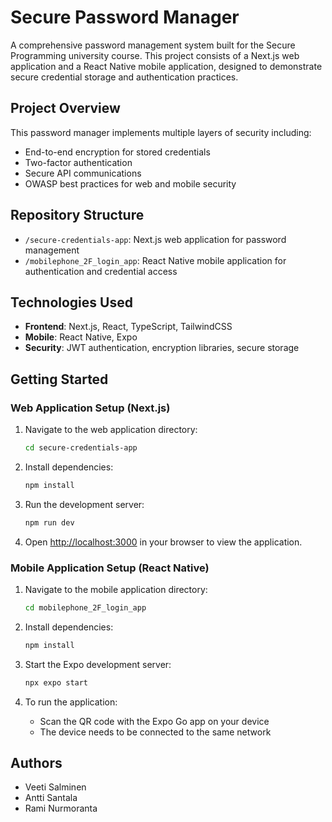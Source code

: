 # Secure Password Manager

A comprehensive password management system built for the Secure Programming university course. This project consists of a Next.js web application and a React Native mobile application, designed to demonstrate secure credential storage and authentication practices.

## Project Overview

This password manager implements multiple layers of security including:
- End-to-end encryption for stored credentials
- Two-factor authentication
- Secure API communications
- OWASP best practices for web and mobile security

## Repository Structure

- `/secure-credentials-app`: Next.js web application for password management
- `/mobilephone_2F_login_app`: React Native mobile application for authentication and credential access

## Technologies Used

- **Frontend**: Next.js, React, TypeScript, TailwindCSS
- **Mobile**: React Native, Expo
- **Security**: JWT authentication, encryption libraries, secure storage

## Getting Started

### Web Application Setup (Next.js)

1. Navigate to the web application directory:
   ```bash
   cd secure-credentials-app
   ```

2. Install dependencies:
   ```bash
   npm install
   ```

3. Run the development server:
   ```bash
   npm run dev
   ```

4. Open [http://localhost:3000](http://localhost:3000) in your browser to view the application.

### Mobile Application Setup (React Native)

1. Navigate to the mobile application directory:
   ```bash
   cd mobilephone_2F_login_app
   ```

2. Install dependencies:
   ```bash
   npm install
   ```

3. Start the Expo development server:
   ```bash
   npx expo start
   ```

4. To run the application:
   - Scan the QR code with the Expo Go app on your device
   - The device needs to be connected to the same network



## Authors

- Veeti Salminen
- Antti Santala
- Rami Nurmoranta
